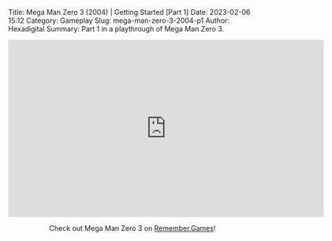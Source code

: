 Title: Mega Man Zero 3 (2004) | Getting Started [Part 1]
Date: 2023-02-06 15:12
Category: Gameplay
Slug: mega-man-zero-3-2004-p1
Author: Hexadigital
Summary: Part 1 in a playthrough of Mega Man Zero 3.

<center><iframe src="https://www.youtube.com/embed/bsAMxvGEqwI?feature=oembed" allow="accelerometer; autoplay; encrypted-media; gyroscope; picture-in-picture" width="640" height="360" frameborder="0"></iframe>

Check out Mega Man Zero 3 on [Remember.Games](https://remember.games/game/4374/mega-man-zero-3/)!</center>

